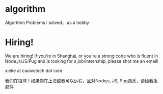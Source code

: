 # algorithm
Algorithm Problems I solved... as a hobby


# Hiring!
We are hiring! If you're in Shanghai, or you're a strong code who is fluent in Node.js/JS/Pug and is looking for
a job/internship, please shot me an email!

xieke at caowutech dot com

我们在招聘！如果你在上海或者可以远程，且对Nodejs, JS, Pug熟悉，请给我发邮件

